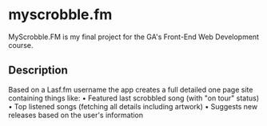 # myscrobble.fm
MyScrobble.FM is my final project for the GA's Front-End Web Development course.

## Description
Based on a Lasf.fm username the app creates a full detailed one page site containing things like:
• Featured last scrobbled song (with "on tour" status)
• Top listened songs (fetching all details including artwork)
• Suggests new releases based on the user's information